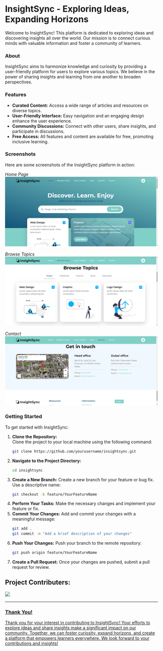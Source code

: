# InsightSync - Exploring Ideas, Expanding Horizons

Welcome to InsightSync! This platform is dedicated to exploring ideas and discovering insights all over the world. Our mission is to connect curious minds with valuable information and foster a community of learners.

### About

InsightSync aims to harmonize knowledge and curiosity by providing a user-friendly platform for users to explore various topics. We believe in the power of sharing insights and learning from one another to broaden perspectives.

### Features

- **Curated Content:** Access a wide range of articles and resources on diverse topics.
- **User-Friendly Interface:** Easy navigation and an engaging design enhance the user experience.
- **Community Discussions:** Connect with other users, share insights, and participate in discussions.
- **Free Access:** All features and content are available for free, promoting inclusive learning.

### Screenshots

Here are some screenshots of the InsightSync platform in action:

*Home Page*
![Screenshot 1](images/Screenshot1.png)

*Browse Topics*
![Screenshot 2](images/Screenshot2.png)

*Contact*
![Screenshot 3](images/Screenshot3.png)


### Getting Started

To get started with InsightSync:

1. **Clone the Repository:**  
   Clone the project to your local machine using the following command:
   ```bash
   git clone https://github.com/yourusername/insightsync.git
2. **Navigate to the Project Directory:**
   ```bash
   cd insightsync
3. **Create a New Branch:**
   Create a new branch for your feature or bug fix. Use a descriptive name:
   ```bash
   git checkout -b feature/YourFeatureName
4. **Perform Your Tasks:**
   Make the necessary changes and implement your feature or fix.
5. **Commit Your Changes:**
   Add and commit your changes with a meaningful message:
   ```bash
   git add .
   git commit -m "Add a brief description of your changes"
6. **Push Your Changes:**
   Push your branch to the remote repository:
   ```bash
   git push origin feature/YourFeatureName
7. **Create a Pull Request:**
   Once your changes are pushed, submit a pull request for review.

## Project Contributers: 
<a href="https://github.com/Dishika18/InsightSync/graphs/contributors">
<img src="https://contributors-img.web.app/image?repo=Dishika18/InsightSync"/>

---

### Thank You!

Thank you for your interest in contributing to InsightSync! Your efforts to explore ideas and share insights make a significant impact on our community. Together, we can foster curiosity, expand horizons, and create a platform that empowers learners everywhere. We look forward to your contributions and insights!
